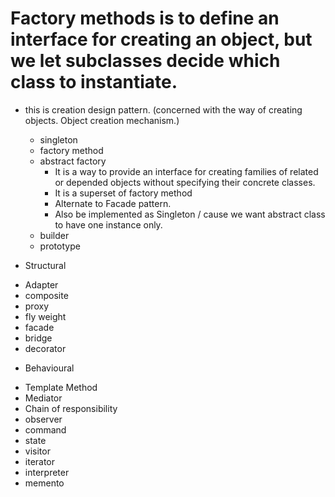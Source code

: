 # Factory methods is to define an interface for creating an object, but we let subclasses decide which class to instantiate.
* this is creation design pattern. (concerned with the way of creating objects. Object creation mechanism.)
    - singleton
    - factory method
    - abstract factory
      - It is a way to provide an interface for creating families of related or depended objects without specifying their concrete classes.
      - It is a superset of factory method
      - Alternate to Facade pattern.
      - Also be implemented as Singleton / cause we want abstract class to have one instance only.
    - builder
    - prototype

* Structural
- Adapter
- composite
- proxy
- fly weight
- facade
- bridge
- decorator

* Behavioural
- Template Method
- Mediator
- Chain of responsibility
- observer
- command
- state
- visitor
- iterator
- interpreter
- memento